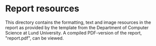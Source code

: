 # Report resources #
This directory contains the formatting, text and image resources in the report as provided by the template from the Department of Computer Science at Lund University. A compiled PDF-version of the report, "report.pdf", can be viewed. 
